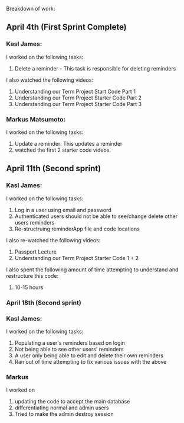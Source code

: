Breakdown of work:
## April 4th (First Sprint Complete)

### Kasl James:

I worked on the following tasks:
1. Delete a reminder - This task is responsible for deleting reminders

I also watched the following videos:
1. Understanding our Term Project Start Code Part 1
2. Understanding our Term Project Starter Code Part 2
3. Understanding our Term Project Starter Code Part 3

### Markus Matsumoto:

I worked on the following tasks:
1. Update a reminder: This updates a reminder 
2. watched the first 2 starter code videos. 

## April 11th (Second sprint)

### Kasl James:

I worked on the following tasks:
1. Log in a user using email and password
2. Authenticated users should not be able to see/change delete other users reminders
3. Re-structruing reminderApp file and code locations

I also re-watched the following videos:
1. Passport Lecture
2. Understanding our Term Project Starter Code 1 + 2

I also spent the following amount of time attempting to understand and restructure this code:
1. 10-15 hours

### April 18th (Second sprint)

### Kasl James:

I worked on the following tasks:
1. Populating a user's reminders based on login
2. Not being able to see other users' reminders
3. A user only being able to edit and delete their own reminders
4. Ran out of time attempting to fix various issues with the above

### Markus

I worked on 
1. updating the code to accept the main database
2. differentiating normal and admin users
3. Tried to make the admin destroy session
